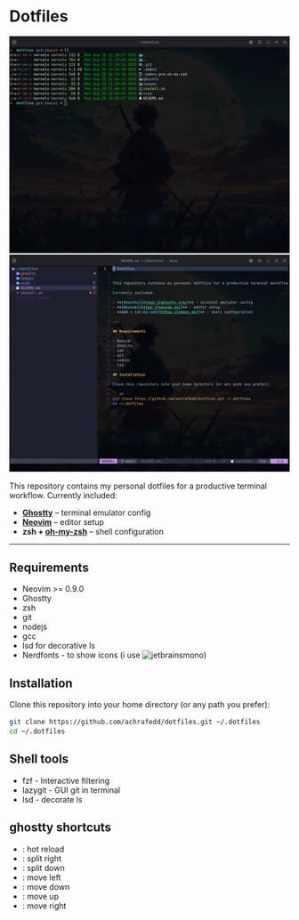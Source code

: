 # Dotfiles

![image1](./images/screenshots/image1.png)
![image1](./images/screenshots/image2.png)

This repository contains my personal dotfiles for a productive terminal workflow.
Currently included:

- **[Ghostty](https://ghostty.org/)** – terminal emulator config
- **[Neovim](https://neovim.io/)** – editor setup
- **zsh + [oh-my-zsh](https://ohmyz.sh/)** – shell configuration

---

## Requirements

- Neovim >= 0.9.0 
- Ghostty
- zsh
- git
- nodejs
- gcc
- lsd for decorative ls
- Nerdfonts - to show icons (i use ![jetbrainsmono](https://www.nerdfonts.com/font-downloads))

## Installation

Clone this repository into your home directory (or any path you prefer):

```sh
git clone https://github.com/achrafedd/dotfiles.git ~/.dotfiles
cd ~/.dotfiles
```

## Shell tools

- fzf - Interactive filtering
- lazygit - GUI git in terminal
- lsd - decorate ls


## ghostty shortcuts

- <CTR-r>: hot reload
- <CTR-R>: split right
- <CTR-D>: split down
- <CTR-H>: move left
- <CTR-J>: move down
- <CTR-K>: move up
- <CTR-L>: move right
